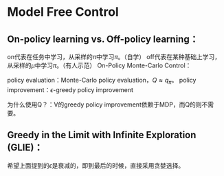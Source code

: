 # Model Free Control

## On-policy learning vs. Off-policy learning：

on代表在任务中学习，从采样的$\pi$中学习$\pi$。（自学）
off代表在某种基础上学习，从采样的$\mu$中学习$\pi$。（有人示范）
On-Policy Monte-Carlo Control：

policy evaluation：Monte-Carlo policy evaluation，$Q≈q_{\pi}$。
policy improvement：$\epsilon$-greedy policy improvement

为什么使用Q？：V的greedy policy improvement依赖于MDP，而Q的则不需要。



## Greedy in the Limit with Infinite Exploration (GLIE)：

希望上面提到的$\epsilon$是衰减的，即到最后的时候，直接采用贪婪选择。
